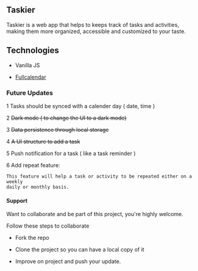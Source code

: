 ## Taskier

Taskier is a web app that helps to keeps track of tasks and activities, making them
more organized, accessible and customized to your taste.

## Technologies

- Vanilla JS

- [Fullcalendar](https://fullcalendar.io)

### Future Updates

1 Tasks should be synced with a calender day ( date, time )

2 ~~Dark mode ( to change the UI to a dark mode)~~

3 ~~Data persistence through local storage~~

4 ~~A UI structure to add a task~~

5 Push notification for a task ( like a task reminder )

6 Add repeat feature:

    This feature will help a task or activity to be repeated either on a weekly
    daily or monthly basis.

#### Support

Want to collaborate and be part of this project, you're highly welcome.

Follow these steps to collaborate

- Fork the repo

- Clone the project so you can have a local copy of it

- Improve on project and push your update.
